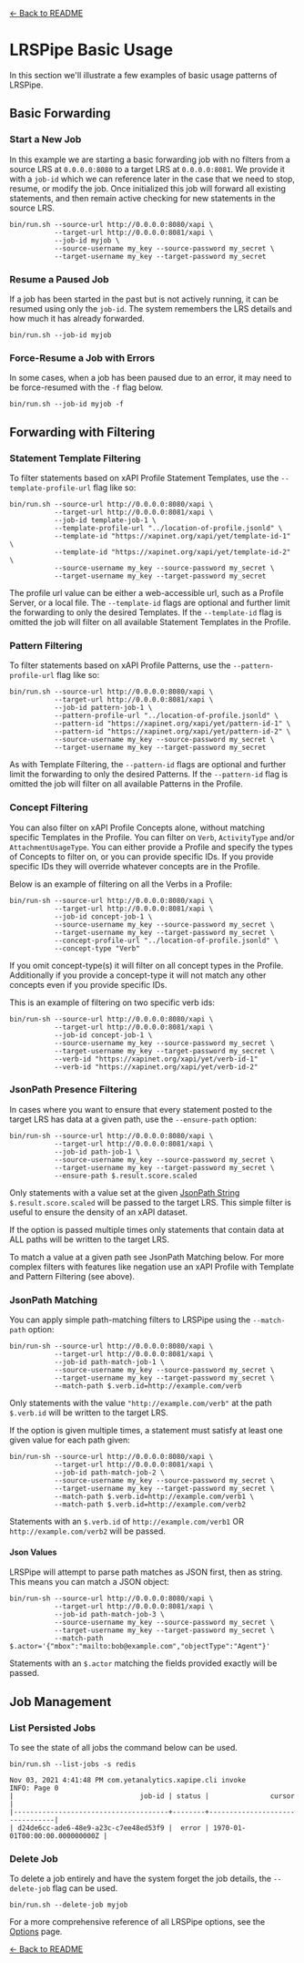 [<- Back to README](../README.md)
# LRSPipe Basic Usage

In this section we'll illustrate a few examples of basic usage patterns of LRSPipe.

## Basic Forwarding

### Start a New Job

In this example we are starting a basic forwarding job with no filters from a source LRS at `0.0.0.0:8080` to a target LRS at `0.0.0.0:8081`. We provide it with a `job-id` which we can reference later in the case that we need to stop, resume, or modify the job. Once initialized this job will forward all existing statements, and then remain active checking for new statements in the source LRS.

``` shell
bin/run.sh --source-url http://0.0.0.0:8080/xapi \
           --target-url http://0.0.0.0:8081/xapi \
           --job-id myjob \
           --source-username my_key --source-password my_secret \
           --target-username my_key --target-password my_secret
```

### Resume a Paused Job

If a job has been started in the past but is not actively running, it can be resumed using only the `job-id`. The system remembers the LRS details and how much it has already forwarded.

``` shell
bin/run.sh --job-id myjob
```

### Force-Resume a Job with Errors

In some cases, when a job has been paused due to an error, it may need to be force-resumed with the `-f` flag below.

``` shell
bin/run.sh --job-id myjob -f
```

## Forwarding with Filtering

### Statement Template Filtering

To filter statements based on xAPI Profile Statement Templates, use the `--template-profile-url` flag like so:

``` shell
bin/run.sh --source-url http://0.0.0.0:8080/xapi \
           --target-url http://0.0.0.0:8081/xapi \
           --job-id template-job-1 \
           --template-profile-url "../location-of-profile.jsonld" \
           --template-id "https://xapinet.org/xapi/yet/template-id-1" \
           --template-id "https://xapinet.org/xapi/yet/template-id-2" \
           --source-username my_key --source-password my_secret \
           --target-username my_key --target-password my_secret

```

The profile url value can be either a web-accessible url, such as a Profile Server, or a local file. The `--template-id` flags are optional and further limit the forwarding to only the desired Templates. If the `--template-id` flag is omitted the job will filter on all available Statement Templates in the Profile.

### Pattern Filtering

To filter statements based on xAPI Profile Patterns, use the `--pattern-profile-url` flag like so:

``` shell
bin/run.sh --source-url http://0.0.0.0:8080/xapi \
           --target-url http://0.0.0.0:8081/xapi \
           --job-id pattern-job-1 \
           --pattern-profile-url "../location-of-profile.jsonld" \
           --pattern-id "https://xapinet.org/xapi/yet/pattern-id-1" \
           --pattern-id "https://xapinet.org/xapi/yet/pattern-id-2" \
           --source-username my_key --source-password my_secret \
           --target-username my_key --target-password my_secret

```

As with Template Filtering, the `--pattern-id` flags are optional and further limit the forwarding to only the desired Patterns. If the `--pattern-id` flag is omitted the job will filter on all available Patterns in the Profile.

### Concept Filtering

You can also filter on xAPI Profile Concepts alone, without matching specific Templates in the Profile. You can filter on `Verb`, `ActivityType` and/or `AttachmentUsageType`. You can either provide a Profile and specify the types of Concepts to filter on, or you can provide specific IDs. If you provide specific IDs they will override whatever concepts are in the Profile.

Below is an example of filtering on all the Verbs in a Profile:

``` shell
bin/run-sh --source-url http://0.0.0.0:8080/xapi \
           --target-url http://0.0.0.0:8081/xapi \
           --job-id concept-job-1 \
           --source-username my_key --source-password my_secret \
           --target-username my_key --target-password my_secret \
           --concept-profile-url "../location-of-profile.jsonld" \
           --concept-type "Verb"
```

If you omit concept-type(s) it will filter on all concept types in the Profile. Additionally if you provide a concept-type it will not match any other concepts even if you provide specific IDs.

This is an example of filtering on two specific verb ids:

``` shell
bin/run-sh --source-url http://0.0.0.0:8080/xapi \
           --target-url http://0.0.0.0:8081/xapi \
           --job-id concept-job-1 \
           --source-username my_key --source-password my_secret \
           --target-username my_key --target-password my_secret \
           --verb-id "https://xapinet.org/xapi/yet/verb-id-1"
           --verb-id "https://xapinet.org/xapi/yet/verb-id-2"
```

### JsonPath Presence Filtering

In cases where you want to ensure that every statement posted to the target LRS has data at a given path, use the `--ensure-path` option:

``` shell
bin/run-sh --source-url http://0.0.0.0:8080/xapi \
           --target-url http://0.0.0.0:8081/xapi \
           --job-id path-job-1 \
           --source-username my_key --source-password my_secret \
           --target-username my_key --target-password my_secret \
           --ensure-path $.result.score.scaled

```

Only statements with a value set at the given [JsonPath String](https://goessner.net/articles/JsonPath/) `$.result.score.scaled` will be passed to the target LRS. This simple filter is useful to ensure the density of an xAPI dataset.

If the option is passed multiple times only statements that contain data at ALL paths will be written to the target LRS.

To match a value at a given path see JsonPath Matching below. For more complex filters with features like negation use an xAPI Profile with Template and Pattern Filtering (see above).

### JsonPath Matching

You can apply simple path-matching filters to LRSPipe using the `--match-path` option:

``` shell
bin/run-sh --source-url http://0.0.0.0:8080/xapi \
           --target-url http://0.0.0.0:8081/xapi \
           --job-id path-match-job-1 \
           --source-username my_key --source-password my_secret \
           --target-username my_key --target-password my_secret \
           --match-path $.verb.id=http://example.com/verb

```

Only statements with the value `"http://example.com/verb"` at the path `$.verb.id` will be written to the target LRS.

If the option is given multiple times, a statement must satisfy at least one given value for each path given:

``` shell
bin/run-sh --source-url http://0.0.0.0:8080/xapi \
           --target-url http://0.0.0.0:8081/xapi \
           --job-id path-match-job-2 \
           --source-username my_key --source-password my_secret \
           --target-username my_key --target-password my_secret \
           --match-path $.verb.id=http://example.com/verb1 \
           --match-path $.verb.id=http://example.com/verb2

```

Statements with an `$.verb.id` of `http://example.com/verb1` OR `http://example.com/verb2` will be passed.

#### Json Values

LRSPipe will attempt to parse path matches as JSON first, then as string. This means you can match a JSON object:

``` shell
bin/run-sh --source-url http://0.0.0.0:8080/xapi \
           --target-url http://0.0.0.0:8081/xapi \
           --job-id path-match-job-3 \
           --source-username my_key --source-password my_secret \
           --target-username my_key --target-password my_secret \
           --match-path $.actor='{"mbox":"mailto:bob@example.com","objectType":"Agent"}'

```

Statements with an `$.actor` matching the fields provided exactly will be passed.

## Job Management

### List Persisted Jobs

To see the state of all jobs the command below can be used.

``` shell
bin/run.sh --list-jobs -s redis

Nov 03, 2021 4:41:48 PM com.yetanalytics.xapipe.cli invoke
INFO: Page 0
|                               job-id | status |               cursor           |
|--------------------------------------+--------+--------------------------------|
| d24de6cc-ade6-48e9-a23c-c7ee48ed53f9 |  error | 1970-01-01T00:00:00.000000000Z |
```

### Delete Job

To delete a job entirely and have the system forget the job details, the `--delete-job` flag can be used.

``` shell
bin/run.sh --delete-job myjob
```

For a more comprehensive reference of all LRSPipe options, see the [Options](options.md) page.

[<- Back to README](../README.md)

